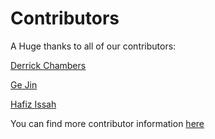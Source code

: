 <!--
Add your name and github handle here in alphabetic order by last name.
Include one empty line between contributors.
-->

# Contributors

A Huge thanks to all of our contributors:

[Derrick Chambers](github.com/d-chambers)

[Ge Jin](https://github.com/jinwar)

[Hafiz Issah](https://github.com/aissah)

You can find more contributor information
[here](https://github.com/DASDAE/dascore/graphs/contributors)
